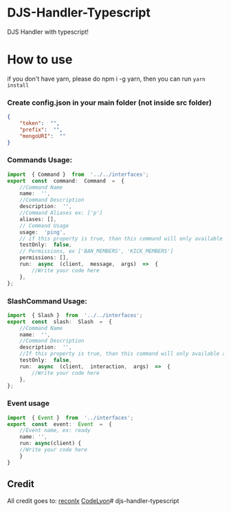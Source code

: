 # DJS-Handler-Typescript
DJS Handler with typescript!


# How to use

if you don't have yarn, please do npm i -g yarn, then you can run `yarn install`

### Create config.json in your main folder (not inside src folder)
```json
{
	"token":  "",
	"prefix":  "",
	"mongoURI":  ""
}
```


### Commands Usage:
```ts
import  { Command }  from  '../../interfaces';
export  const  command:  Command  =  {
	//Command Name
	name:  '',
	//Command Description
	description:  '',
	//Command Aliases ex: ['p']
	aliases: [],
	// Command Usage
	usage:  'ping',
	// if this property is true, than this command will only available at your test server
	testOnly:  false,
	// Permissions, ex ['BAN_MEMBERS', 'KICK_MEMBERS']
	permissions: [],
	run:  async  (client,  message,  args)  =>  {
		//Write your code here
	},
};
```

### SlashCommand Usage: 
```ts
import  { Slash }  from  '../../interfaces';
export  const  slash:  Slash  =  {
	//Command Name
	name:  '',
	//Command Description
	description:  '',
	//If this property is true, than this command will only available at your test server
	testOnly:  false,
	run:  async  (client,  interaction,  args)  =>  {
		//Write your code here
	},
};
```

### Event usage
```ts
import  { Event }  from  '../interfaces';
export  const  event:  Event  =  {
	//Event name, ex: ready
	name: '',
	run: async(client) {
	//Write your code here
	}
}
```


## Credit
All credit goes to:
[reconlx](https://www.youtube.com/channel/UCC-5dJ0BPTRSMaoDxntduHg)
[CodeLyon](https://www.youtube.com/channel/UC08G-UJT58SbkdmcOYyOQVw)#   d j s - h a n d l e r - t y p e s c r i p t  
 